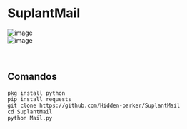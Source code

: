 # SuplantMail

![image](https://user-images.githubusercontent.com/68443246/140682357-24359063-3c4b-4913-83e3-bd8ff2af407e.png)
<br>
![image](https://user-images.githubusercontent.com/68443246/140682396-b4c9d830-c7c1-4e85-9aeb-2b09e1155157.png)

<br>
<h2>Comandos</h2>
<pre><code>pkg install python
pip install requests
git clone https://github.com/Hidden-parker/SuplantMail
cd SuplantMail
python Mail.py
</code></pre>

